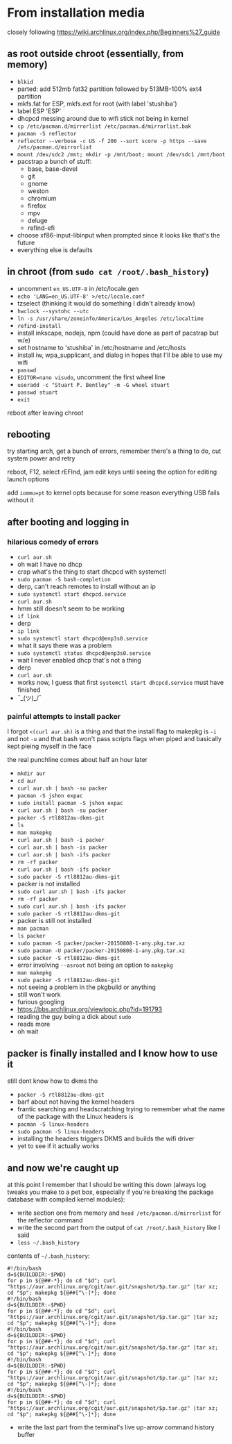 # From installation media

closely following https://wiki.archlinux.org/index.php/Beginners%27_guide

## as root outside chroot (essentially, from memory)

- `blkid`
- parted: add 512mb fat32 partition followed by 513MB-100% ext4 partition
- mkfs.fat for ESP, mkfs.ext for root (with label 'stushiba')
- label ESP 'ESP'
- dhcpcd messing around due to wifi stick not being in kernel
- `cp /etc/pacman.d/mirrorlist /etc/pacman.d/mirrorlist.bak`
- `pacman -S reflector`
- `reflector --verbose -c US -f 200 --sort score -p https --save /etc/pacman.d/mirrorlist`
- `mount /dev/sdc2 /mnt; mkdir -p /mnt/boot; mount /dev/sdc1 /mnt/boot`
- pacstrap a bunch of stuff:
  - base, base-devel
  - git
  - gnome
  - weston
  - chromium
  - firefox
  - mpv
  - deluge
  - refind-efi
- choose xf86-input-libinput when prompted since it looks like that's the future
- everything else is defaults

## in chroot (from `sudo cat /root/.bash_history`)

- uncomment `en_US.UTF-8` in /etc/locale.gen
- `echo 'LANG=en_US.UTF-8' >/etc/locale.conf`
- tzselect (thinking it would do something I didn't already know)
- `hwclock --systohc --utc`
- `ln -s /usr/share/zoneinfo/America/Los_Angeles /etc/localtime`
- `refind-install`
- install inkscape, nodejs, npm (could have done as part of pacstrap but w/e)
- set hostname to 'stushiba' in /etc/hostname and /etc/hosts
- install iw, wpa_supplicant, and dialog in hopes that I'll be able to use my wifi
- `passwd`
- `EDITOR=nano visudo`, uncomment the first wheel line
- `useradd -c "Stuart P. Bentley" -m -G wheel stuart`
- `passwd stuart`
- `exit`

reboot after leaving chroot

## rebooting

try starting arch, get a bunch of errors, remember there's a thing to do, cut system power and retry

reboot, F12, select rEFInd, jam edit keys until seeing the option for editing launch options

add `iommu=pt` to kernel opts because for some reason everything USB fails without it

## after booting and logging in

### hilarious comedy of errors

- `curl aur.sh`
- oh wait I have no dhcp
- crap what's the thing to start dhcpcd with systemctl
- `sudo pacman -S bash-completion`
- derp, can't reach remotes to install without an ip
- `sudo systemctl start dhcpcd.service`
- `curl aur.sh`
- hmm still doesn't seem to be working
- `if link`
- derp
- `ip link`
- `sudo systemctl start dhcpcd@enp3s0.service`
- what it says there was a problem
- `sudo systemctl status dhcpcd@enp3s0.service`
- wait I never enabled dhcp that's not a thing
- derp
- `curl aur.sh`
- works now, I guess that first `systemctl start dhcpcd.service` must have finished
- ¯\_(ツ)_/¯

### painful attempts to install packer

I forgot `<(curl aur.sh)` is a thing and that the install flag to makepkg is `-i` and not `-u`
and that bash won't pass scripts flags when piped and basically kept pieing myself in the face

the real punchline comes about half an hour later

- `mkdir aur`
- `cd aur`
- `curl aur.sh | bash -su packer`
- `pacman -S jshon expac`
- `sudo install pacman -S jshon expac`
- `curl aur.sh | bash -su packer`
- `packer -S rtl8812au-dkms-git`
- `ls`
- `man makepkg`
- `curl aur.sh | bash -i packer`
- `curl aur.sh | bash -is packer`
- `curl aur.sh | bash -ifs packer`
- `rm -rf packer`
- `curl aur.sh | bash -ifs packer`
- `sudo packer -S rtl8812au-dkms-git`
- packer is not installed
- `sudo curl aur.sh | bash -ifs packer`
- `rm -rf packer`
- `sudo curl aur.sh | bash -ifs packer`
- `sudo packer -S rtl8812au-dkms-git`
- packer is still not installed
- `man pacman`
- `ls packer`
- `sudo pacman -S packer/packer-20150808-1-any.pkg.tar.xz`
- `sudo pacman -U packer/packer-20150808-1-any.pkg.tar.xz`
- `sudo packer -S rtl8812au-dkms-git`
- error involving `--asroot` not being an option to `makepkg`
- `man makepkg`
- `sudo packer -S rtl8812au-dkms-git`
- not seeing a problem in the pkgbuild or anything
- still won't work
- furious googling
- https://bbs.archlinux.org/viewtopic.php?id=191793
- reading the guy being a dick about `sudo`
- reads more
- oh wait

## packer is finally installed and I know how to use it

still dont know how to dkms tho

- `packer -S rtl8812au-dkms-git`
- barf about not having the kernel headers
- frantic searching and headscratching trying to remember what the name of the package with the Linux headers is
- `pacman -S linux-headers`
- `sudo pacman -S linux-headers`
- installing the headers triggers DKMS and builds the wifi driver
- yet to see if it actually works

## and now we're caught up

at this point I remember that I should be writing this down (always log tweaks you make to a pet box, especially if you're
breaking the package database with compiled kernel modules):

- write section one from memory and `head /etc/pacman.d/mirrorlist` for the reflector command
- write the second part from the output of `cat /root/.bash_history` like I said
- `less ~/.bash_history`

contents of `~/.bash_history`:

```
#!/bin/bash
d=${BUILDDIR:-$PWD}
for p in ${@##-*}; do cd "$d"; curl "https://aur.archlinux.org/cgit/aur.git/snapshot/$p.tar.gz" |tar xz; cd "$p"; makepkg ${@##[^\-]*}; done
#!/bin/bash
d=${BUILDDIR:-$PWD}
for p in ${@##-*}; do cd "$d"; curl "https://aur.archlinux.org/cgit/aur.git/snapshot/$p.tar.gz" |tar xz; cd "$p"; makepkg ${@##[^\-]*}; done
#!/bin/bash
d=${BUILDDIR:-$PWD}
for p in ${@##-*}; do cd "$d"; curl "https://aur.archlinux.org/cgit/aur.git/snapshot/$p.tar.gz" |tar xz; cd "$p"; makepkg ${@##[^\-]*}; done
#!/bin/bash
d=${BUILDDIR:-$PWD}
for p in ${@##-*}; do cd "$d"; curl "https://aur.archlinux.org/cgit/aur.git/snapshot/$p.tar.gz" |tar xz; cd "$p"; makepkg ${@##[^\-]*}; done
#!/bin/bash
d=${BUILDDIR:-$PWD}
for p in ${@##-*}; do cd "$d"; curl "https://aur.archlinux.org/cgit/aur.git/snapshot/$p.tar.gz" |tar xz; cd "$p"; makepkg ${@##[^\-]*}; done
```

- write the last part from the terminal's live up-arrow command history buffer